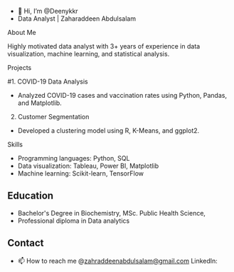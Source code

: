 - 👋 Hi, I’m @Deenykkr
- Data Analyst | Zaharaddeen Abdulsalam 

About Me

Highly motivated data analyst with 3+ years of experience in data visualization, machine learning, and statistical analysis.

Projects

#1. COVID-19 Data Analysis
* Analyzed COVID-19 cases and vaccination rates using Python, Pandas, and Matplotlib.

2. Customer Segmentation
* Developed a clustering model using R, K-Means, and ggplot2.

Skills

* Programming languages: Python, SQL
* Data visualization: Tableau, Power BI, Matplotlib
* Machine learning: Scikit-learn, TensorFlow

## Education

* Bachelor's Degree in Biochemistry, MSc. Public Health Science,
* Professional diploma in Data analytics 

## Contact

- 📫 How to reach me @zahraddeenabdulsalam@gmail.com
LinkedIn: 
<!---
Deenykkr/Deenykkr is a ✨ special ✨ repository because its `README.md` (this file) appears on your GitHub profile.
You can click the Preview link to take a look at your changes.
--->
